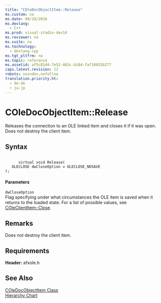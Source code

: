 ```yaml
---
title: "COleDocObjectItem::Release"
ms.custom: na
ms.date: 09/19/2016
ms.devlang: 
  - C++
ms.prod: visual-studio-dev14
ms.reviewer: na
ms.suite: na
ms.technology: 
  - devlang-cpp
ms.tgt_pltfrm: na
ms.topic: reference
ms.assetid: af5c81d4-7e52-463c-b164-faf10052b277
caps.latest.revision: 12
robots: noindex,nofollow
translation.priority.ht: 
  - de-de
  - ja-jp
---
```

# COleDocObjectItem::Release
Releases the connection to an OLE linked item and closes it if it was open. Does not destroy the client item.  
  
## Syntax  
  
```  
  
      virtual void Release(  
   OLECLOSE dwCloseOption = OLECLOSE_NOSAVE  
);  
```  
  
#### Parameters  
 `dwCloseOption`  
 Flag specifying under what circumstances the OLE item is saved when it returns to the loaded state. For a list of possible values, see [COleClientItem::Close](../vs140/COleClientItem--Close.md).  
  
## Remarks  
 Does not destroy the client item.  
  
## Requirements  
 **Header:** afxole.h  
  
## See Also  
 [COleDocObjectItem Class](../vs140/COleDocObjectItem-Class.md)   
 [Hierarchy Chart](../vs140/Hierarchy-Chart.md)